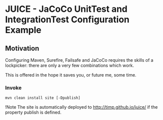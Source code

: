 # JUICE - JaCoCo UnitTest and IntegrationTest Configuration Example
## Motivation 
Configuring Maven, Surefire, Failsafe and JaCoCo requires the skills of 
a lockpicker: there are only a very few combinations which work. 
 
This is offered in the hope it saves you, or future me, some time.
  
### Invoke  
```
mvn clean install site [-Dpublish]
```

!Note
The site is automatically deployed to http://timp.github.io/juice/
if the property publish is defined.




